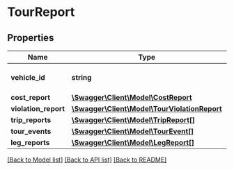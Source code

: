 # TourReport

## Properties
Name | Type | Description | Notes
------------ | ------------- | ------------- | -------------
**vehicle_id** | **string** | ID of vehicle of this tour. | 
**cost_report** | [**\Swagger\Client\Model\CostReport**](CostReport.md) |  | 
**violation_report** | [**\Swagger\Client\Model\TourViolationReport**](TourViolationReport.md) |  | [optional] 
**trip_reports** | [**\Swagger\Client\Model\TripReport[]**](TripReport.md) |  | [optional] 
**tour_events** | [**\Swagger\Client\Model\TourEvent[]**](TourEvent.md) |  | [optional] 
**leg_reports** | [**\Swagger\Client\Model\LegReport[]**](LegReport.md) |  | [optional] 

[[Back to Model list]](../../README.md#documentation-for-models) [[Back to API list]](../../README.md#documentation-for-api-endpoints) [[Back to README]](../../README.md)

